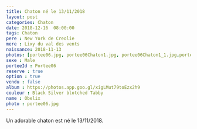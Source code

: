 ```yaml
---
title: Chaton né le 13/11/2018
layout: post
categories: Chaton
date: 2018-12-16  08:00:00
tags: Chaton
pere : New York de Creolie
mere : Lixy du val des vents
naissance: 2018-11-13
photos: [portee06.jpg, portee06Chaton1.jpg, portee06Chaton1_1.jpg,portee06Chaton1_2.jpg]
sexe : Male
porteeId : Portee06
reserve : true
option : true
vendu : false
album : https://photos.app.goo.gl/xigLMut79toEzx2h9
couleur : Black Silver blotched Tabby
name : Obelix
photo : portee06.jpg
---
```


Un adorable chaton est né le 13/11/2018.
